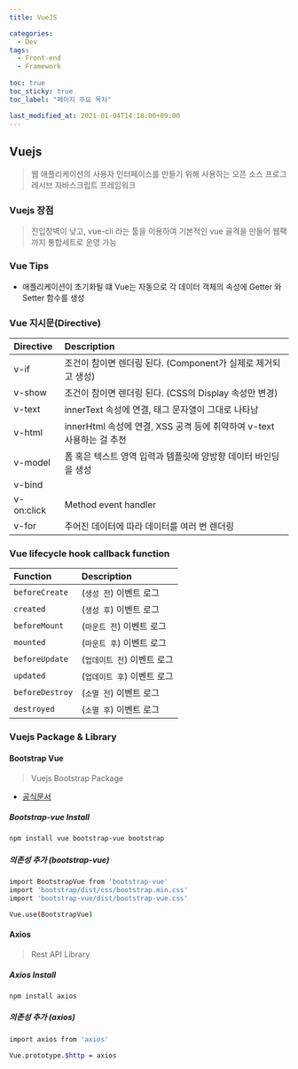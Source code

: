 ```yaml
---
title: VueJS

categories:
  - Dev
tags:
  - Front-end
  - Framework
  
toc: true
toc_sticky: true
toc_label: "페이지 주요 목차"

last_modified_at: 2021-01-04T14:18:00+09:00
---
```


## Vuejs ##

> 웹 애플리케이션의 사용자 인터페이스를 만들기 위해 사용하는 오픈 소스 프로그레시브 자바스크립트 프레임워크

### Vuejs 장점 ###

> 진입장벽이 낮고, vue-cli 라는 툴을 이용하여 기본적인 vue 골격을 만들어 웹팩까지 통합세트로 운영 가능

### Vue Tips ###

- 애플리케이션이 초기화될 떄 Vue는 자동으로 각 데이터 객체의 속성에 Getter 와 Setter 함수를 생성

### Vue 지시문(Directive) ###

| Directive  | Description |
| :--------- | :---------- |
| v-if       | 조건이 참이면 렌더링 된다. (Component가 실제로 제거되고 생성) |
| v-show     | 조건이 참이면 렌더링 된다. (CSS의 Display 속성만 변경) |
| v-text     | innerText 속성에 연결, 태그 문자열이 그대로 나타남 |
| v-html     | innerHtml 속성에 연결, XSS 공격 등에 취약하여 v-text 사용하는 걸 추천 |
| v-model    | 폼 혹은 텍스트 영역 입력과 템플릿에 양방향 데이터 바인딩을 생성 |
| v-bind     | |
| v-on:click | Method event handler |
| v-for      | 주어진 데이터에 따라 데이터를 여러 번 렌더링 |

### Vue lifecycle hook callback function ###

| Function        | Description |
| :-------------- | :---------- |
| `beforeCreate`  | (`생성 전`) 이벤트 로그 |
| `created`       | (`생성 후`) 이벤트 로그 |
| `beforeMount`   | (`마운트 전`) 이벤트 로그 |
| `mounted`       | (`마운트 후`) 이벤트 로그 |
| `beforeUpdate`  | (`업데이트 전`) 이벤트 로그 |
| `updated`       | (`업데이트 후`) 이벤트 로그|
| `beforeDestroy` | (`소멸 전`) 이벤트 로그 |
| `destroyed`     | (`소멸 후`) 이벤트 로그 |

### Vuejs Package & Library ###

#### Bootstrap Vue ####

> Vuejs Bootstrap Package

- [공식문서](https://bootstrap-vue.org/docs/components)

##### Bootstrap-vue Install #####

```bash
npm install vue bootstrap-vue bootstrap
```

##### 의존성 추가 (bootstrap-vue) #####

```bash
import BootstrapVue from 'bootstrap-vue'
import 'bootstrap/dist/css/bootstrap.min.css'
import 'bootstrap-vue/dist/bootstrap-vue.css'

Vue.use(BootstrapVue)
```

#### Axios ####

> Rest API Library

##### Axios Install #####

```bash
npm install axios
```

##### 의존성 추가 (axios) #####

```bash
import axios from 'axios'

Vue.prototype.$http = axios
```
